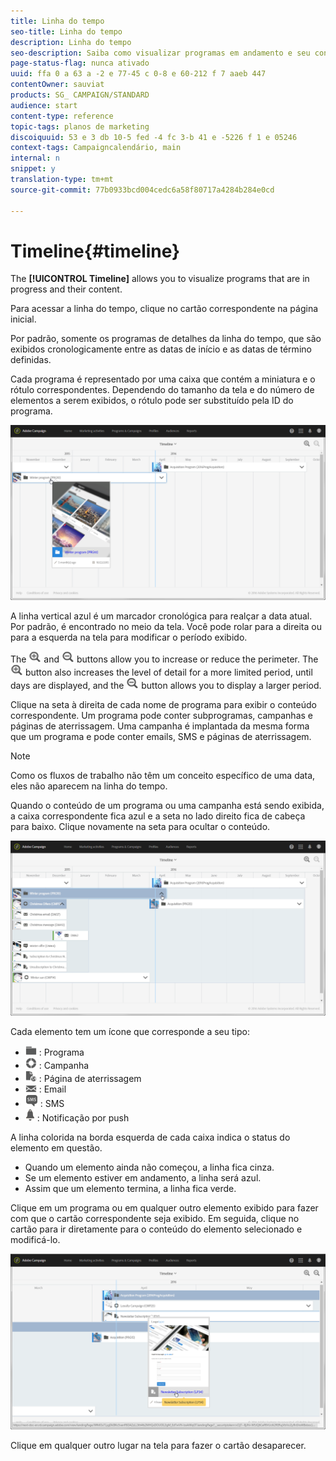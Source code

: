 ```yaml
---
title: Linha do tempo
seo-title: Linha do tempo
description: Linha do tempo
seo-description: Saiba como visualizar programas em andamento e seu conteúdo usando a interface do Adobe Campaign Standard.
page-status-flag: nunca ativado
uuid: ffa 0 a 63 a -2 e 77-45 c 0-8 e 60-212 f 7 aaeb 447
contentOwner: sauviat
products: SG_ CAMPAIGN/STANDARD
audience: start
content-type: reference
topic-tags: planos de marketing
discoiquuid: 53 e 3 db 10-5 fed -4 fc 3-b 41 e -5226 f 1 e 05246
context-tags: Campaigncalendário, main
internal: n
snippet: y
translation-type: tm+mt
source-git-commit: 77b0933bcd004cedc6a58f80717a4284b284e0cd

---
```



# Timeline{#timeline}

The **[!UICONTROL Timeline]** allows you to visualize programs that are in progress and their content.

Para acessar a linha do tempo, clique no cartão correspondente na página inicial.

Por padrão, somente os programas de detalhes da linha do tempo, que são exibidos cronologicamente entre as datas de início e as datas de término definidas.

Cada programa é representado por uma caixa que contém a miniatura e o rótulo correspondentes. Dependendo do tamanho da tela e do número de elementos a serem exibidos, o rótulo pode ser substituído pela ID do programa.

![](assets/timeline_1.png)

A linha vertical azul é um marcador cronológica para realçar a data atual. Por padrão, é encontrado no meio da tela. Você pode rolar para a direita ou para a esquerda na tela para modificar o período exibido.

The ![](assets/timeline_zoom_in.png) and ![](assets/timeline_zoom_out.png) buttons allow you to increase or reduce the perimeter. The ![](assets/timeline_zoom_in.png) button also increases the level of detail for a more limited period, until days are displayed, and the ![](assets/timeline_zoom_out.png) button allows you to display a larger period.

Clique na seta à direita de cada nome de programa para exibir o conteúdo correspondente. Um programa pode conter subprogramas, campanhas e páginas de aterrissagem. Uma campanha é implantada da mesma forma que um programa e pode conter emails, SMS e páginas de aterrissagem.

>[!NOTE]
>
>Como os fluxos de trabalho não têm um conceito específico de uma data, eles não aparecem na linha do tempo.

Quando o conteúdo de um programa ou uma campanha está sendo exibida, a caixa correspondente fica azul e a seta no lado direito fica de cabeça para baixo. Clique novamente na seta para ocultar o conteúdo.

![](assets/timeline_2.png)

Cada elemento tem um ícone que corresponde a seu tipo:

* ![](assets/timeline_program_icon.png) : Programa
* ![](assets/timeline_campaign_icon.png) : Campanha
* ![](assets/timeline_lp_icon.png) : Página de aterrissagem
* ![](assets/timeline_email_icon.png) : Email
* ![](assets/timeline_sms_icon.png) : SMS
* ![](assets/timeline_push_icon.png) : Notificação por push

A linha colorida na borda esquerda de cada caixa indica o status do elemento em questão.

* Quando um elemento ainda não começou, a linha fica cinza.
* Se um elemento estiver em andamento, a linha será azul.
* Assim que um elemento termina, a linha fica verde.

Clique em um programa ou em qualquer outro elemento exibido para fazer com que o cartão correspondente seja exibido. Em seguida, clique no cartão para ir diretamente para o conteúdo do elemento selecionado e modificá-lo.

![](assets/timeline_3.png)

Clique em qualquer outro lugar na tela para fazer o cartão desaparecer.
